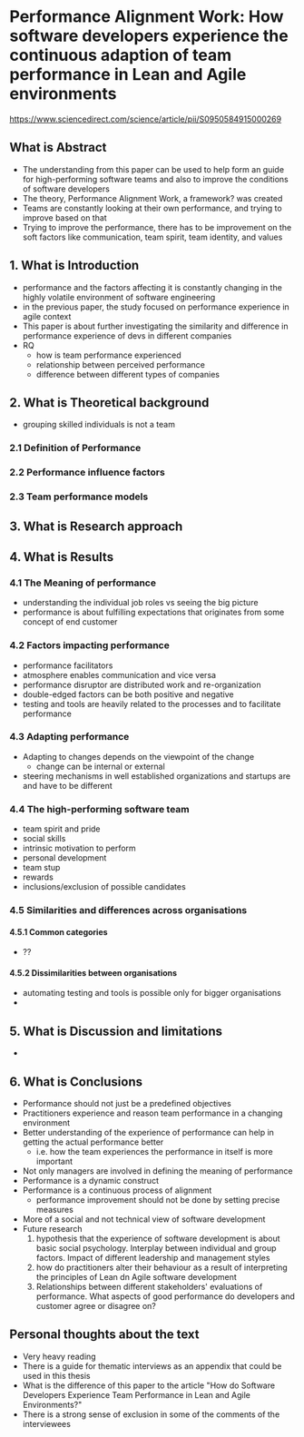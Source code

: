 # Performance Alignment Work: How software developers experience the continuous adaption of team performance in Lean and Agile environments

https://www.sciencedirect.com/science/article/pii/S0950584915000269

## What is Abstract

- The understanding from this paper can be used to help form an guide for high-performing software teams and also to improve the conditions of software developers
- The theory, Performance Alignment Work, a framework? was created
- Teams are constantly looking at their own performance, and trying to improve based on that
- Trying to improve the performance, there has to be improvement on the soft factors like communication, team spirit, team identity, and values 

## 1. What is Introduction

- performance and the factors affecting it is constantly changing in the highly volatile environment of software engineering
- in the previous paper, the study focused on performance experience in agile context 
- This paper is about further investigating the similarity and difference in performance experience of devs in different companies
- RQ
  - how is team performance experienced
  - relationship between perceived performance
  - difference between different types of companies

## 2. What is Theoretical background

- grouping skilled individuals is not a team

### 2.1 Definition of Performance

### 2.2 Performance influence factors

### 2.3 Team performance models

## 3. What is Research approach

## 4. What is Results

### 4.1 The Meaning of performance

- understanding the individual job roles vs seeing the big picture
- performance is about fulfilling expectations that originates from some concept of end customer

### 4.2 Factors impacting performance

- performance facilitators
- atmosphere enables communication and vice versa
- performance disruptor are distributed work and re-organization
- double-edged factors can be both positive and negative
- testing and tools are heavily related to the processes and to facilitate performance

### 4.3 Adapting performance

- Adapting to changes depends on the viewpoint of the change
  - change can be internal or external
- steering mechanisms in well established organizations and startups are and have to be different

### 4.4 The high-performing software team

- team spirit and pride
- social skills
- intrinsic motivation to perform
- personal development
- team stup
- rewards
- inclusions/exclusion of possible candidates 

### 4.5 Similarities and differences across organisations

#### 4.5.1 Common categories

- ??

#### 4.5.2 Dissimilarities between organisations

- automating testing and tools is possible only for bigger organisations
- 

## 5. What is Discussion and limitations

- 

## 6. What is Conclusions

- Performance should not just be a predefined objectives
- Practitioners experience and reason team performance in a changing environment
- Better understanding of the experience of performance can help in getting the actual performance better
  - i.e. how the team experiences the performance in itself is more important
- Not only managers are involved in defining the meaning of performance
- Performance is a dynamic construct
- Performance is a continuous process of alignment
  - performance improvement should not be done by setting precise measures
- More of a social and not technical view of software development
- Future research 
  1. hypothesis that the experience of software development is about basic social psychology. Interplay between individual and group factors. Impact of different leadership and management styles
  2. how do practitioners alter their behaviour as a result of interpreting the principles of Lean dn Agile software development
  3. Relationships between different stakeholders' evaluations of performance. What aspects of good performance do developers and customer agree or disagree on?

## Personal thoughts about the text

- Very heavy reading
- There is a guide for thematic interviews as an appendix that could be used in this thesis
- What is the difference of this paper to the article "How do Software Developers Experience Team Performance in Lean and Agile Environments?"
- There is a strong sense of exclusion in some of the comments of the interviewees